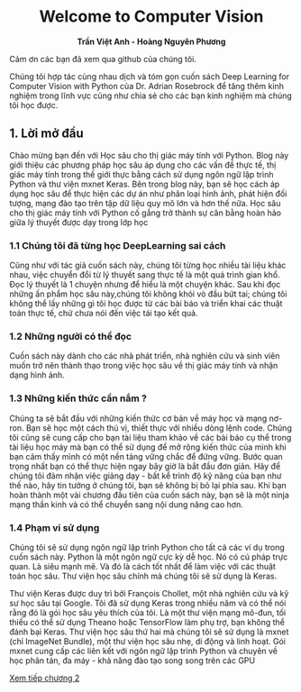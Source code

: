 # <center> Welcome to Computer Vision</center>
 **<center>Trần Việt Anh - Hoàng Nguyên Phương</center>** 

Cảm ơn các bạn đã xem qua github của chúng tôi. 

Chúng tôi hợp tác cùng nhau dịch và tóm gọn cuốn sách Deep Learning for Computer Vision with Python của Dr. Adrian Rosebrock để tăng thêm kinh nghiệm trong lĩnh vực cũng như chia sẻ cho các bạn kinh nghiệm mà chúng tôi học được.

## 1. Lời mở đầu

Chào mừng bạn đến với Học sâu cho thị giác máy tính với Python. Blog này giới thiệu các phương pháp học sâu áp dụng cho các vấn đề thực tế, thị giác máy tính trong thế giới thực bằng cách sử dụng ngôn ngữ lập trình Python và thư viện mxnet Keras. Bên trong blog này, bạn sẽ học cách áp dụng học sâu để thực hiện các dự án như phân loại hình ảnh, phát hiện đối tượng, mạng đào tạo trên tập dữ liệu quy mô lớn và hơn thế nữa. Học sâu cho thị giác máy tính với Python cố gắng trở thành sự cân bằng hoàn hảo giữa lý thuyết được dạy trong lớp học
### 1.1 Chúng tôi đã từng học DeepLearning sai cách

Cũng như với tác giả cuốn sách này, chúng tôi từng học nhiều tài liệu khác nhau, việc chuyển đổi từ lý thuyết sang thực tế là một quá trình gian khổ. Đọc lý thuyết là 1 chuyện nhưng để hiểu là một chuyện khác.
Sau khi đọc những ấn phẩm học sâu này,chúng tôi không khỏi vò đầu bứt tai; chúng tôi không thể lấy những gì tôi học được từ các bài báo và triển khai các thuật toán thực tế, chứ chưa nói đến việc tái tạo kết quả.

### 1.2 Những người có thể đọc

Cuốn sách này dành cho các nhà phát triển, nhà nghiên cứu và sinh viên muốn trở nên thành thạo trong việc học sâu về thị giác máy tính và nhận dạng hình ảnh.

### 1.3 Những kiến thức cần nắm ?

Chúng ta sẽ bắt đầu với những kiến thức cơ bản về máy học và mạng nơ-ron. Bạn sẽ học một cách thú vị, thiết thực với nhiều dòng lệnh code. Chúng tôi cũng sẽ cung cấp cho bạn tài liệu tham khảo về các bài báo cụ thể trong tài liệu học máy mà bạn có thể sử dụng để mở rộng kiến thức của mình khi bạn cảm thấy mình có một nền tảng vững chắc để đứng vững.
 Bước quan trọng nhất bạn có thể thực hiện ngay bây giờ là bắt đầu đơn giản. Hãy để chúng tôi đảm nhận việc giảng dạy - bất kể trình độ kỹ năng của bạn như thế nào, hãy tin tưởng ở chúng tôi, bạn sẽ không bị bỏ lại phía sau. Khi bạn hoàn thành một vài chương đầu tiên của cuốn sách này, bạn sẽ là một ninja mạng thần kinh và có thể chuyển sang nội dung nâng cao hơn.

### 1.4 Phạm vi sử dụng 

Chúng tôi sẽ sử dụng ngôn ngữ lập trình Python cho tất cả các ví dụ trong cuốn sách này. Python là một ngôn ngữ cực kỳ dễ học. Nó có cú pháp trực quan. Là siêu mạnh mẽ. Và đó là cách tốt nhất để làm việc với các thuật toán học sâu. Thư viện học sâu chính mà chúng tôi sẽ sử dụng là Keras.

Thư viện Keras được duy trì bởi François Chollet, một nhà nghiên cứu và kỹ sư học sâu tại Google. Tôi đã sử dụng Keras trong nhiều năm và có thể nói rằng đó là gói học sâu yêu thích của tôi. Là một thư viện mạng mô-đun, tối thiểu có thể sử dụng Theano hoặc TensorFlow làm phụ trợ, bạn không thể đánh bại Keras. Thư viện học sâu thứ hai mà chúng tôi sẽ sử dụng là mxnet (chỉ ImageNet Bundle), một thư viện học sâu nhẹ, di động và linh hoạt. Gói mxnet cung cấp các liên kết với ngôn ngữ lập trình Python và chuyên về học phân tán, đa máy - khả năng đào tạo song song trên các GPU

[Xem tiếp chương 2](Chuong2/chuong2.md)